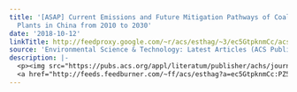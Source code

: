 ```yaml
---
title: '[ASAP] Current Emissions and Future Mitigation Pathways of Coal-Fired Power
  Plants in China from 2010 to 2030'
date: '2018-10-12'
linkTitle: http://feedproxy.google.com/~r/acs/esthag/~3/ec5GtpknmCc/acs.est.8b02919
source: 'Environmental Science & Technology: Latest Articles (ACS Publications)'
description: |-
  <p><img src="https://pubs.acs.org/appl/literatum/publisher/achs/journals/content/esthag/0/esthag.ahead-of-print/acs.est.8b02919/20181012/images/medium/es-2018-02919d_0005.gif" alt="TOC Graphic"/></p><div><cite>Environmental Science & Technology</cite></div><div>DOI: 10.1021/acs.est.8b02919</div><div class="feedflare">
  <a href="http://feeds.feedburner.com/~ff/acs/esthag?a=ec5GtpknmCc:PZ5NCeq9S6Q:yIl2AUoC8zA"><img src="http://feeds.feedburner.com/~ff/acs/esthag?d=yIl2AUoC8zA" border="0"></img></a>
---
```

